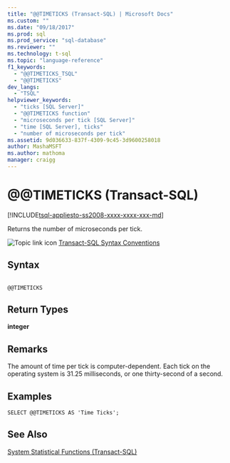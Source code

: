 ```yaml
---
title: "@@TIMETICKS (Transact-SQL) | Microsoft Docs"
ms.custom: ""
ms.date: "09/18/2017"
ms.prod: sql
ms.prod_service: "sql-database"
ms.reviewer: ""
ms.technology: t-sql
ms.topic: "language-reference"
f1_keywords: 
  - "@@TIMETICKS_TSQL"
  - "@@TIMETICKS"
dev_langs: 
  - "TSQL"
helpviewer_keywords: 
  - "ticks [SQL Server]"
  - "@@TIMETICKS function"
  - "microseconds per tick [SQL Server]"
  - "time [SQL Server], ticks"
  - "number of microseconds per tick"
ms.assetid: 9d036633-837f-4309-9c45-3d9600258018
author: MashaMSFT
ms.author: mathoma
manager: craigg
---
```

# &#x40;&#x40;TIMETICKS (Transact-SQL)
[!INCLUDE[tsql-appliesto-ss2008-xxxx-xxxx-xxx-md](../../includes/tsql-appliesto-ss2008-xxxx-xxxx-xxx-md.md)]

  Returns the number of microseconds per tick.  
  
 ![Topic link icon](../../database-engine/configure-windows/media/topic-link.gif "Topic link icon") [Transact-SQL Syntax Conventions](../../t-sql/language-elements/transact-sql-syntax-conventions-transact-sql.md)  
  
## Syntax  
  
```  
  
@@TIMETICKS  
```  
  
## Return Types  
 **integer**  
  
## Remarks  
 The amount of time per tick is computer-dependent. Each tick on the operating system is 31.25 milliseconds, or one thirty-second of a second.  
  
## Examples  
  
```  
SELECT @@TIMETICKS AS 'Time Ticks';  
```  
  
## See Also  
 [System Statistical Functions &#40;Transact-SQL&#41;](../../t-sql/functions/system-statistical-functions-transact-sql.md)  
  
  
